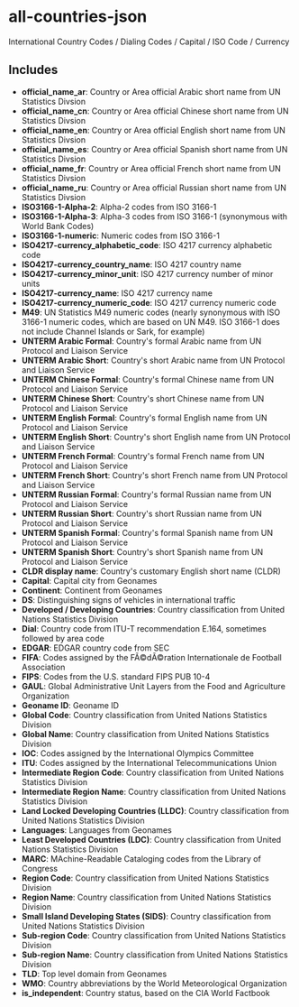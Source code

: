# all-countries-json
International Country Codes / Dialing Codes / Capital / ISO Code / Currency 

## Includes

* **official_name_ar**: Country or Area official Arabic short name from UN Statistics Divsion
* **official_name_cn**: Country or Area official Chinese short name from UN Statistics Divsion
* **official_name_en**: Country or Area official English short name from UN Statistics Divsion
* **official_name_es**: Country or Area official Spanish short name from UN Statistics Divsion
* **official_name_fr**: Country or Area official French short name from UN Statistics Divsion
* **official_name_ru**: Country or Area official Russian short name from UN Statistics Divsion
* **ISO3166-1-Alpha-2**: Alpha-2 codes from ISO 3166-1
* **ISO3166-1-Alpha-3**: Alpha-3 codes from ISO 3166-1 (synonymous with World Bank Codes)
* **ISO3166-1-numeric**: Numeric codes from ISO 3166-1
* **ISO4217-currency_alphabetic_code**: ISO 4217 currency alphabetic code
* **ISO4217-currency_country_name**: ISO 4217 country name
* **ISO4217-currency_minor_unit**: ISO 4217 currency number of minor units
* **ISO4217-currency_name**: ISO 4217 currency name
* **ISO4217-currency_numeric_code**: ISO 4217 currency numeric code
* **M49**: UN Statistics M49 numeric codes (nearly synonymous with ISO 3166-1 numeric codes, which are based on UN M49. ISO 3166-1 does not include Channel Islands or Sark, for example)
* **UNTERM Arabic Formal**: Country's formal Arabic name from UN Protocol and Liaison Service
* **UNTERM Arabic Short**: Country's short Arabic name from UN Protocol and Liaison Service
* **UNTERM Chinese Formal**: Country's formal Chinese name from UN Protocol and Liaison Service
* **UNTERM Chinese Short**: Country's short Chinese name from UN Protocol and Liaison Service
* **UNTERM English Formal**: Country's formal English name from UN Protocol and Liaison Service
* **UNTERM English Short**: Country's short English name from UN Protocol and Liaison Service
* **UNTERM French Formal**: Country's formal French name from UN Protocol and Liaison Service
* **UNTERM French Short**: Country's short French name from UN Protocol and Liaison Service
* **UNTERM Russian Formal**: Country's formal Russian name from UN Protocol and Liaison Service
* **UNTERM Russian Short**: Country's short Russian name from UN Protocol and Liaison Service
* **UNTERM Spanish Formal**: Country's formal Spanish name from UN Protocol and Liaison Service
* **UNTERM Spanish Short**: Country's short Spanish name from UN Protocol and Liaison Service
* **CLDR display name**: Country's customary English short name (CLDR)
* **Capital**: Capital city from Geonames
* **Continent**: Continent from Geonames
* **DS**: Distinguishing signs of vehicles in international traffic
* **Developed / Developing Countries**: Country classification from United Nations Statistics Division
* **Dial**: Country code from ITU-T recommendation E.164, sometimes followed by area code
* **EDGAR**: EDGAR country code from SEC
* **FIFA**: Codes assigned by the FÃ©dÃ©ration Internationale de Football Association
* **FIPS**: Codes from the U.S. standard FIPS PUB 10-4
* **GAUL**: Global Administrative Unit Layers from the Food and Agriculture Organization
* **Geoname ID**: Geoname ID
* **Global Code**: Country classification from United Nations Statistics Division
* **Global Name**: Country classification from United Nations Statistics Division
* **IOC**: Codes assigned by the International Olympics Committee
* **ITU**: Codes assigned by the International Telecommunications Union
* **Intermediate Region Code**: Country classification from United Nations Statistics Division
* **Intermediate Region Name**: Country classification from United Nations Statistics Division
* **Land Locked Developing Countries (LLDC)**: Country classification from United Nations Statistics Division
* **Languages**: Languages from Geonames
* **Least Developed Countries (LDC)**: Country classification from United Nations Statistics Division
* **MARC**: MAchine-Readable Cataloging codes from the Library of Congress
* **Region Code**: Country classification from United Nations Statistics Division
* **Region Name**: Country classification from United Nations Statistics Division
* **Small Island Developing States (SIDS)**: Country classification from United Nations Statistics Division
* **Sub-region Code**: Country classification from United Nations Statistics Division
* **Sub-region Name**: Country classification from United Nations Statistics Division
* **TLD**: Top level domain from Geonames
* **WMO**: Country abbreviations by the World Meteorological Organization
* **is_independent**: Country status, based on the CIA World Factbook
